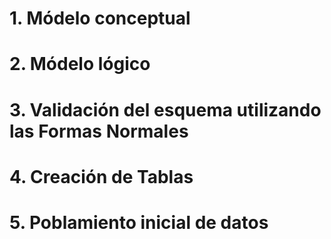 # 1. Módelo conceptual
# 2. Módelo lógico
# 3. Validación del esquema utilizando las Formas Normales
# 4. Creación de Tablas
# 5. Poblamiento inicial de datos
